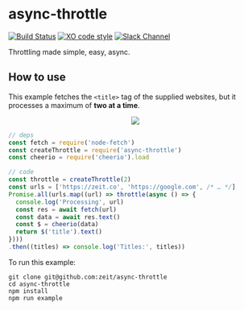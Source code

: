# async-throttle

[![Build Status](https://travis-ci.org/zeit/async-throttle.svg?branch=master)](https://travis-ci.org/zeit/async-throttle)
[![XO code style](https://img.shields.io/badge/code_style-XO-5ed9c7.svg)](https://github.com/sindresorhus/xo)
[![Slack Channel](https://zeit-slackin.now.sh/badge.svg)](https://zeit.chat/)

Throttling made simple, easy, async.

## How to use

This example fetches the `<title>` tag of the supplied websites,
but it processes a maximum of **two at a time**.

<p align="center">
  <img src="https://cldup.com/QstcrynRNT.gif" />
</p>

```js
// deps
const fetch = require('node-fetch')
const createThrottle = require('async-throttle')
const cheerio = require('cheerio').load

// code
const throttle = createThrottle(2)
const urls = ['https://zeit.co', 'https://google.com', /* … */]
Promise.all(urls.map((url) => throttle(async () => {
  console.log('Processing', url)
  const res = await fetch(url)
  const data = await res.text()
  const $ = cheerio(data)
  return $('title').text()
})))
.then((titles) => console.log('Titles:', titles))
```

To run this example:

```
git clone git@github.com:zeit/async-throttle
cd async-throttle
npm install
npm run example
```
